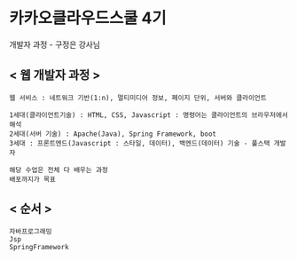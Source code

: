 # 카카오클라우드스쿨 4기
개발자 과정 - 구정은 강사님

## < 웹 개발자 과정 > 
    웹 서비스 : 네트워크 기반(1:n), 멀티미디어 정보, 페이지 단위, 서버와 클라이언트

    1세대(클라이언트기술) : HTML, CSS, Javascript : 명령어는 클라이언트의 브라우저에서 해석
    2세대(서버 기술) : Apache(Java), Spring Framework, boot
    3세대 : 프론트엔드(Javascript : 스타일, 데이터), 백엔드(데이터) 기술 - 풀스택 개발자

    해당 수업은 전체 다 배우는 과정
    배포까지가 목표
## < 순서 >
    자바프로그래밍
    Jsp
    SpringFramework